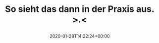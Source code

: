 ---
retweeted: false
source: <a href="https://about.twitter.com/products/tweetdeck" rel="nofollow">TweetDeck</a>
entities:
  user_mentions: []
  urls:
  - url: https://t.co/LCu4RTKhF1
    expanded_url: https://twitter.com/Telekom_hilft/status/1221806486160117761
    display_url: twitter.com/Telekom_hilft/…
    indices:
    - '48'
    - '71'
  symbols: []
  media:
  - expanded_url: https://twitter.com/bascht/status/1222163017862918145/photo/1
    indices:
    - '72'
    - '95'
    url: https://t.co/CUFt162LQg
    media_url: http://pbs.twimg.com/media/EPX-roGXUAAzcw7.png
    id_str: '1222162899352899584'
    id: '1222162899352899584'
    media_url_https: https://pbs.twimg.com/media/EPX-roGXUAAzcw7.png
    sizes:
      thumb:
        w: '136'
        h: '136'
        resize: crop
      medium:
        w: '1123'
        h: '136'
        resize: fit
      large:
        w: '1123'
        h: '136'
        resize: fit
      small:
        w: '680'
        h: '82'
        resize: fit
    type: photo
    display_url: pic.twitter.com/CUFt162LQg
  hashtags: []
display_text_range:
- '0'
- '95'
favorite_count: '0'
id_str: '1222163017862918145'
truncated: false
retweet_count: '0'
id: '1222163017862918145'
possibly_sensitive: false
created_at: Tue Jan 28 14:22:24 +0000 2020
favorited: false
full_text: So sieht das dann in der Praxis aus. &gt;.&lt;
lang: de
extended_entities:
  media:
  - expanded_url: https://twitter.com/bascht/status/1222163017862918145/photo/1
    indices:
    - '72'
    - '95'
    url: https://t.co/CUFt162LQg
    media_url: http://pbs.twimg.com/media/EPX-roGXUAAzcw7.png
    id_str: '1222162899352899584'
    id: '1222162899352899584'
    media_url_https: https://pbs.twimg.com/media/EPX-roGXUAAzcw7.png
    sizes:
      thumb:
        w: '136'
        h: '136'
        resize: crop
      medium:
        w: '1123'
        h: '136'
        resize: fit
      large:
        w: '1123'
        h: '136'
        resize: fit
      small:
        w: '680'
        h: '82'
        resize: fit
    type: photo
    display_url: pic.twitter.com/CUFt162LQg
quote_url: https://twitter.com/Telekom_hilft/status/1221806486160117761
tags:
- pesos/twitter
date: '2020-01-28T14:22:24+00:00'
src: https://twitter.com/bascht/status/1222163017862918145
original_url: https://twitter.com/bascht/status/1222163017862918145
type: twitter_tweet
media_url: https://img.bascht.com/twitter/pbs.twimg.com/media/EPX-roGXUAAzcw7.png
text: So sieht das dann in der Praxis aus. &gt;.&lt;
title: 'So sieht das dann in der Praxis aus. &gt;.&lt;

  '

---